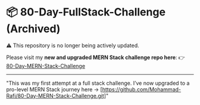 # 📦 80-Day-FullStack-Challenge (Archived)

⚠️ This repository is no longer being actively updated.

Please visit my **new and upgraded MERN Stack challenge repo here**:
👉 [80-Day-MERN-Stack-Challenge](https://github.com/Mohammad-Rafi/80-Day-MERN-Stack-Challenge.git)

---
"This was my first attempt at a full stack challenge. I’ve now upgraded to a pro-level MERN Stack journey here → [https://github.com/Mohammad-Rafi/80-Day-MERN-Stack-Challenge.git]"
